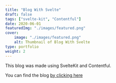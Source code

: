 ```yaml
---
title: "Blog With Svelte"
draft: false
tags: ["svelte-kit", "Contentful"]
date: 2020-06-01
featuredImg: "./images/featured.png"
cover:
    image: "./images/featured.png"
    alt: Thumbnail of Blog With Svelte
type: portfolio
weight: 2
---
```


This blog was made using SvelteKit and Contentful.

You can find the blog [by clicking here](https://blog-with-svelte.vercel.app/)
